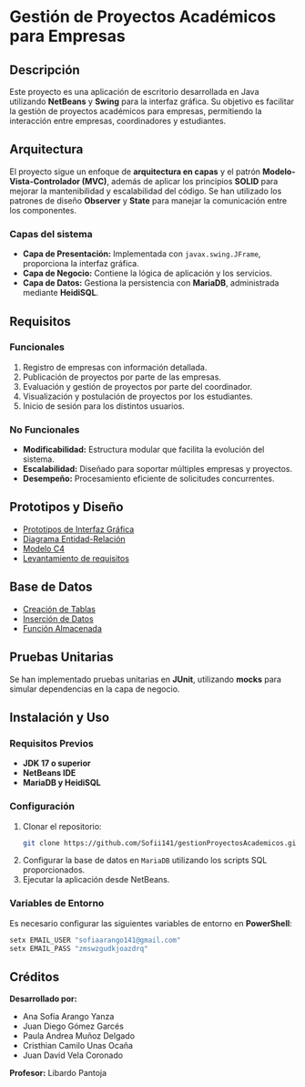 # Gestión de Proyectos Académicos para Empresas

## Descripción
Este proyecto es una aplicación de escritorio desarrollada en Java utilizando **NetBeans** y **Swing** para la interfaz gráfica. Su objetivo es facilitar la gestión de proyectos académicos para empresas, permitiendo la interacción entre empresas, coordinadores y estudiantes.

## Arquitectura
El proyecto sigue un enfoque de **arquitectura en capas** y el patrón **Modelo-Vista-Controlador (MVC)**, además de aplicar los principios **SOLID** para mejorar la mantenibilidad y escalabilidad del código. Se han utilizado los patrones de diseño **Observer** y **State** para manejar la comunicación entre los componentes.

### Capas del sistema
- **Capa de Presentación:** Implementada con `javax.swing.JFrame`, proporciona la interfaz gráfica.
- **Capa de Negocio:** Contiene la lógica de aplicación y los servicios.
- **Capa de Datos:** Gestiona la persistencia con **MariaDB**, administrada mediante **HeidiSQL**.

## Requisitos
### Funcionales
1. Registro de empresas con información detallada.
2. Publicación de proyectos por parte de las empresas.
3. Evaluación y gestión de proyectos por parte del coordinador.
4. Visualización y postulación de proyectos por los estudiantes.
5. Inicio de sesión para los distintos usuarios.

### No Funcionales
- **Modificabilidad:** Estructura modular que facilita la evolución del sistema.
- **Escalabilidad:** Diseñado para soportar múltiples empresas y proyectos.
- **Desempeño:** Procesamiento eficiente de solicitudes concurrentes.

## Prototipos y Diseño
- [Prototipos de Interfaz Gráfica](https://www.figma.com/design/xtrR8g8GnDTOGKsR7NAF7U/Gesti%C3%B3n-De-Proyectos-Acad%C3%A9micos-V.2?node-id=0-1&t=B7LqdQA19FCZxWi0-1)
- [Diagrama Entidad-Relación](https://drive.google.com/file/d/1I6pi0R7gYwSiqrWNn6MVyKbS7FnPlVaR/view?usp=sharing)
- [Modelo C4](https://drive.google.com/file/d/1I6pi0R7gYwSiqrWNn6MVyKbS7FnPlVaR/view?usp=sharing)
- [Levantamiento de requisitos](https://docs.google.com/spreadsheets/d/1hG2GuJDQpcxUXRv70Yiytuf38SZNCaiGbclfKXcRKBk/edit?usp=sharing)

## Base de Datos
- [Creación de Tablas](https://docs.google.com/document/d/1kMIIEXTbxMX_9jPuHZQbjI-xVG2hGmIFbEeRHqOTYbQ/edit?usp=sharing)
- [Inserción de Datos](https://docs.google.com/document/d/15t-HtM0J3-9bGSsDSEnZZqkk12O9IaQs3rojCnnxk8U/edit?usp=sharing)
- [Función Almacenada](https://docs.google.com/document/d/12_va4__3k_VSFBanorPgKcRr3RxaZvxdwFB6OonF2jg/edit?usp=sharing)

## Pruebas Unitarias
Se han implementado pruebas unitarias en **JUnit**, utilizando **mocks** para simular dependencias en la capa de negocio.

## Instalación y Uso
### Requisitos Previos
- **JDK 17 o superior**
- **NetBeans IDE**
- **MariaDB y HeidiSQL**

### Configuración
1. Clonar el repositorio:
   ```bash
   git clone https://github.com/Sofii141/gestionProyectosAcademicos.git
   ```
2. Configurar la base de datos en `MariaDB` utilizando los scripts SQL proporcionados.
3. Ejecutar la aplicación desde NetBeans.

### Variables de Entorno
Es necesario configurar las siguientes variables de entorno en **PowerShell**:
```powershell
setx EMAIL_USER "sofiaarango141@gmail.com"
setx EMAIL_PASS "zmswzgudkjoazdrq"
```

## Créditos
**Desarrollado por:**
- Ana Sofía Arango Yanza
- Juan Diego Gómez Garcés
- Paula Andrea Muñoz Delgado
- Cristhian Camilo Unas Ocaña
- Juan David Vela Coronado

**Profesor:** Libardo Pantoja

